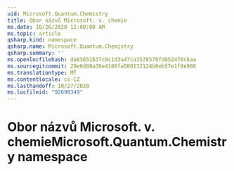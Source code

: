 ```yaml
---
uid: Microsoft.Quantum.Chemistry
title: Obor názvů Microsoft. v. chemie
ms.date: 10/26/2020 12:00:00 AM
ms.topic: article
qsharp.kind: namespace
qsharp.name: Microsoft.Quantum.Chemistry
qsharp.summary: ''
ms.openlocfilehash: da83651637c0c1d3a47ca3578570fd052478c6aa
ms.sourcegitcommit: 29e0d88a30e4166fa580132124b0eb57e1f0e986
ms.translationtype: MT
ms.contentlocale: cs-CZ
ms.lasthandoff: 10/27/2020
ms.locfileid: "92698349"
---
```

# <a name="microsoftquantumchemistry-namespace"></a><span data-ttu-id="d3e35-102">Obor názvů Microsoft. v. chemie</span><span class="sxs-lookup"><span data-stu-id="d3e35-102">Microsoft.Quantum.Chemistry namespace</span></span>



